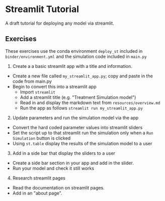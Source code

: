 # Streamlit Tutorial

A draft tutorial for deploying any model via streamlit.

## Exercises 

These exercises use the conda environment `deploy_st` included in `binder/environment.yml` and the simulation code included in `main.py`

1. Create a a basic streamlit app with a title and information.

* Create a new file called `my_streamlit_app.py`; copy and paste in the code from main.py
* Begin to convert this into a streamlit app
    * Import `streamlit`
    * Add a streamlit title (e.g. "Treatment Simulation model") 
    * Read in and display the markdown text from `resources/overview.md`
    * Run the app as follows `streamlit run my_streamlit_app.py`

2. Update parameters and run the simulation model via the app

* Convert the hard coded parameter values into streamlit sliders
* Set the script up to that streamlit run the simulation only when a `Run Simulation` button is clicked
* Using `st.table` display the results of the simulation model to a user


3. Add in a side bar that display the sliders to a user

* Create a side bar section in your app and add in the slider.
* Run your model and check it still works

4. Research streamlit pages 

* Read the documentation on streamlit pages. 
* Add in an "about page".
